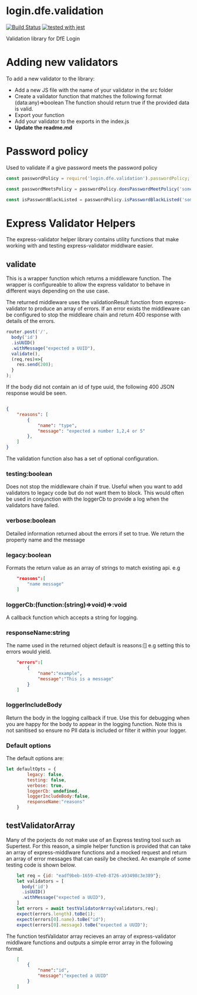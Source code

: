 # login.dfe.validation
[![Build Status](https://travis-ci.org/DFE-Digital/login.dfe.validation.svg?branch=master)](https://travis-ci.org/DFE-Digital/login.dfe.validation)
[![tested with jest](https://img.shields.io/badge/tested_with-jest-99424f.svg)](https://github.com/facebook/jest)

Validation library for DfE Login

# Adding new validators

To add a new validator to the library:
* Add a new JS file with the name of your validator in the src folder
* Create a validator function that matches the following format (data:any)=>boolean The function should return true if the provided data is valid.
* Export your function
* Add your validator to the exports in the index.js
* **Update the readme.md**

# Password policy
Used to validate if a give password meets the password policy

```javascript
const passwordPolicy = require('login.dfe.validation').passwordPolicy;

const passwordMeetsPolicy = passwordPolicy.doesPasswordMeetPolicy('some-password');

const isPasswordBlackListed = passwordPolicy.isPasswordBlackListed('some-password');
```

# Express Validator Helpers
The express-validator helper library contains utility functions that make working with and testing express-validator middlware easier. 

## validate

This is a wrapper function which returns a middleware function. The wrapper is configureable to allow the express validator to behave in different ways depending on the use case.

The returned middleware uses the validationResult function from express-validator to produce an array of errors. If an error exists the middleware can be configured to stop the middleare chain and return 400 response with details of the errors. 

``` javascript
router.post('/', 
  body('id')
  .isUUID()
  .withMessage("expected a UUID"),
  validate(),
  (req,res)=>{
    res.send(200);
  }
);
```

If the body did not contain an id of type uuid, the following 400 JSON response would be seen.

```json

{
    "reasons": [
        {
            "name": "type",
            "message": "expected a number 1,2,4 or 5"
        },
    ]
}

```

The validation function also has a set of optional configuration.



### testing:boolean
Does not stop the middleware chain if true. Useful when you want to add validators to legacy code but do not want them to block. This would often be used in conjunction with the loggerCb to provide a log when the validators have failed.

### verbose:boolean
Detailed information returned about the errors if set to true. We return the property name and the message 

### legacy:boolean
Formats the return value as an array of strings to match existing api. e.g

```json
    "reasons":[
        "name message"
    ]
```
### loggerCb:(function:(string)=>void)=>:void
A callback function which accepts a string for logging. 

### responseName:string
The name used in the returned object default is reasons:[] e.g setting this to errors would yield.

```json
    "errors":[
        {
            "name":"example",
            "message":"This is a message"
        }
    ]
```
### loggerIncludeBody 
Return the body in the logging callback if true. Use this for debugging when you are happy for the body to appear in the logging function. Note this is not sanitised so ensure no PII data is included or filter it within your logger.

### Default options
The default options are:

```javascript
let defaultOpts = {
        legacy: false,
        testing: false,
        verbose: true,
        loggerCb: undefined,
        loggerIncludeBody:false,
        responseName:"reasons"
    }
```
## testValidatorArray
Many of the porjects do not make use of an Express testing tool such as Supertest. For this reason, a simple helper function is provided that can take an array of express-middlware functions and a mocked request and return an array of error messages that can easily be checked. An example of some testing code is shown below.

```javascript
    let req = {id: "eadf9beb-1659-47e0-8726-a93498c3e389"};
    let validators = [
      body('id')
      .isUUID()
      .withMessage("expected a UUID"),
    ]
    let errors = await testValidatorArray(validators,req);
    expect(errors.length).toBe(1);
    expect(errors[0].name).toBe("id");
    expect(errors[0].message).toBe("expected a UUID");

```

The function testValidator array recieves an array of express-validator middlware functions and outputs a simple error array in the following format.

``` json
    [
        {
            "name":"id",
            "message":"expected a UUID"
        }
    ]
```


